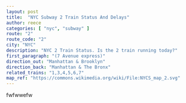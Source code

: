 ```yaml
---
layout: post
title:  "NYC Subway 2 Train Status And Delays"
author: reece
categories: [ "nyc", "subway" ]
route: "2"
route_code: "2"
city: "NYC"
description: "NYC 2 Train Status. Is the 2 train running today?"
first_paragraph: "(7 Avenue express)"
direction_out: "Manhattan & Brooklyn"
direction_back: "Manhattan & The Bronx"
related_trains: "1,3,4,5,6,7"
map_ref: "https://commons.wikimedia.org/wiki/File:NYCS_map_2.svg"
---
```


fwfwwefw
